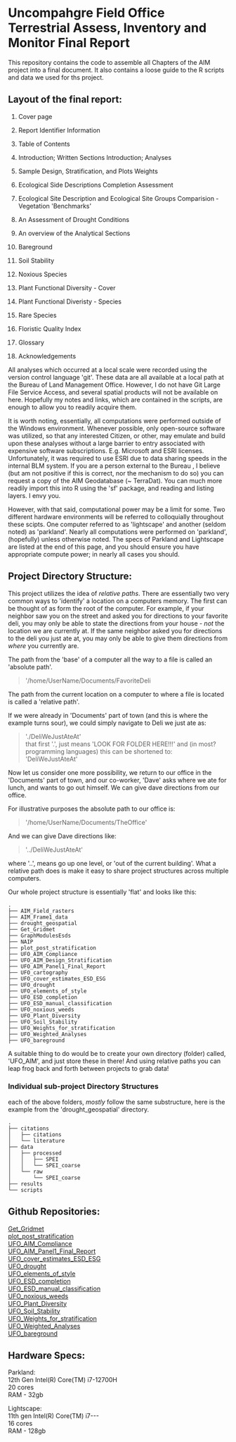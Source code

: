 # Uncompahgre Field Office Terrestrial Assess, Inventory and Monitor Final Report
This repository contains the code to assemble all Chapters of the AIM project into a final document. It also contains a loose guide to the R scripts and data we used for ths project.

## Layout of the final report:

1) Cover page
2) Report Identifier Information
3) Table of Contents
4) Introduction; Written Sections
   Introduction; Analyses
5) Sample Design, Stratification, and Plots Weights
6) Ecological Side Descriptions Completion Assessment
7) Ecological Site Description and Ecological Site Groups Comparision - Vegetation 'Benchmarks'
8) An Assessment of Drought Conditions

9) An overview of the Analytical Sections
10) Bareground
11) Soil Stability
12) Noxious Species
13) Plant Functional Diversity - Cover
14) Plant Functional Diveristy - Species
15) Rare Species
16) Floristic Quality Index

17) Glossary
18) Acknowledgements


All analyses which occurred at a local scale were recorded using the version control language 'git'. These data are all available at a local path at the Bureau of Land Management Office. However, I do not have Git Large File Service Access, and several spatial products will not be available on here. Hopefully my notes and links, which are contained in the scripts, are enough to allow you to readily acquire them. 

It is worth noting, essentially, all computations were performed outside of the Windows environment. Whenever possible, only open-source software was utilized, so that any interested Citizen, or other, may emulate and build upon these analyses without a large barrier to entry associated with expensive software subscriptions. E.g. Microsoft and ESRI licenses. Unfortunately, it was required to use ESRI due to data sharing speeds in the internal BLM system. If you are a person external to the Bureau , I believe (but am not positive if this is correct, nor the mechanism to do so) you can request a copy of the AIM Geodatabase (~ TerraDat). You can much more readily import this into R using the 'sf' package, and reading and listing layers. I envy you.

However, with that said, computational power may be a limit for some. Two different hardware environments will be referred to colloquially throughout these scipts. One computer referred to as 'lightscape' and another (seldom noted) as 'parkland'. Nearly all computations were performed on 'parkland', (hopefully) unless otherwise noted. The specs of Parkland and Lightscape are listed at the end of this page, and you should ensure you have appropriate compute power; in nearly all cases you should.

## Project Directory Structure:
This project utilizes the idea of *relative paths*. There are essentially two very common ways to 'identify' a location on a computers memory. The first can be thought of as form the root of the computer. For example, if your neighbor saw you on the street and asked you for directions to your favorite deli, you may only be able to state the directions from your house - *not* the location we are currently at. If the same neighbor asked you for directions to the deli you just ate at, you may only be able to give them directions from *where* you currently are. 

The path from the 'base' of a computer all the way to a file is called an 'absolute path'. 
> '/home/UserName/Documents/FavoriteDeli  

The path from the current location on a computer to where a file is located is called a 'relative path'.

If we were already in 'Documents' part of town (and this is where the example turns sour), we could simply navigate to Deli we just ate as:  
> './DeliWeJustAteAt'  
that first '.', just means 'LOOK FOR FOLDER HERE!!!' and (in most? programming languages) this can be shortened to:    
> 'DeliWeJustAteAt'  

Now let us consider one more possibility, we return to our office in the 'Documents' part of town, and our co-worker, 'Dave' asks where we ate for lunch, and wants to go out himself. We can give dave directions from our office.

For illustrative purposes the absolute path to our office is:  
> '/home/UserName/Documents/TheOffice' 

And we can give Dave directions like:
> '../DeliWeJustAteAt'

where '..', means go up one level, or 'out of the current building'. What a relative path does is make it easy to share project structures across multiple computers. 

Our whole project structure is essentially 'flat' and looks like this:


```
.
├── AIM_Field_rasters
├── AIM_Frame1_data
├── drought_geospatial
├── Get_Gridmet
├── GraphModulesEsds
├── NAIP
├── plot_post_stratification
├── UFO_AIM_Compliance
├── UFO_AIM_Design_Stratification
├── UFO_AIM_Panel1_Final_Report
├── UFO_cartography
├── UFO_cover_estimates_ESD_ESG
├── UFO_drought
├── UFO_elements_of_style
├── UFO_ESD_completion
├── UFO_ESD_manual_classification
├── UFO_noxious_weeds
├── UFO_Plant_Diversity
├── UFO_Soil_Stability
├── UFO_Weights_for_stratification
├── UFO_Weighted_Analyses
├── UFO_bareground
```

A suitable thing to do would be to create your own directory (folder) called, 'UFO_AIM', and just store these in there! And using relative paths you can leap frog back and forth between projects to grab data!

### Individual sub-project Directory Structures

each of the above folders, *mostly* follow the same substructure, here is the example from the 'drought_geospatial' directory. 

```
.
├── citations
│   ├── citations
│   └── literature
├── data
│   ├── processed
│   │   ├── SPEI
│   │   └── SPEI_coarse
│   └── raw
│       └── SPEI_coarse
├── results
└── scripts
```

## Github Repositories:

[Get_Gridmet](https://github.com/sagesteppe/getGridmet)  
[plot_post_stratification](https://github.com/sagesteppe/UFO_vegetation_classification)   
[UFO_AIM_Compliance](https://github.com/sagesteppe/UFO_AIM_Compliance)  
[UFO_AIM_Panel1_Final_Report](https://github.com/sagesteppe/UFO_AIM_Panel1_Final_Report)   
[UFO_cover_estimates_ESD_ESG](https://github.com/sagesteppe/UFO_cover_estimates_ESD_ESG)  
[UFO_drought](https://github.com/sagesteppe/UFO_drought)     
[UFO_elements_of_style](https://github.com/sagesteppe/UFO_elements_of_style)   
[UFO_ESD_completion](https://github.com/sagesteppe/UFO_ESD_completion)  
[UFO_ESD_manual_classification](https://github.com/sagesteppe/UFO-ESD_manual_classification)     
[UFO_noxious_weeds](https://github.com/sagesteppe/UFO_noxious_weeds)  
[UFO_Plant_Diversity](https://github.com/sagesteppe/UFO_Plant_Diversity)    
[UFO_Soil_Stability](https://github.com/sagesteppe/UFO_Soil_Stability)    
[UFO_Weights_for_stratification](https://github.com/sagesteppe/UFO_weighted_analysis_Strat)  
[UFO_Weighted_Analyses](https://github.com/sagesteppe/UFO_weighted_analyses)   
[UFO_bareground](https://github.com/sagesteppe/UFO_bareground)  

## Hardware Specs:

Parkland:  
12th Gen Intel(R) Core(TM) i7-12700H  
20 cores  
RAM - 32gb

Lightscape:  
11th gen Intel(R) Core(TM) i7---  
16 cores  
RAM - 128gb  
